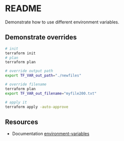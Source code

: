 # README

Demonstrate how to use different environment variables.  

## Demonstrate overrides

```sh
# init
terraform init
# plan
terraform plan

# override output path
export TF_VAR_out_path="./newfiles"

# override filename
terraform plan
export TF_VAR_out_filename="myfile200.txt"

# apply it
terraform apply -auto-approve
```

## Resources

* Documentation [environment-variables](https://www.terraform.io/docs/cli/config/environment-variables.html)  
